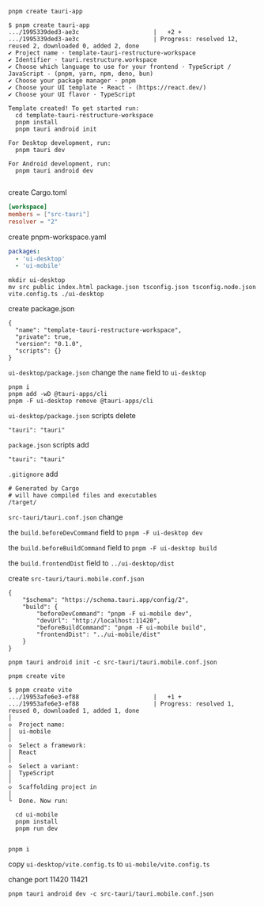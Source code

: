```
pnpm create tauri-app
```

```
$ pnpm create tauri-app
.../1995339ded3-ae3c                     |   +2 +
.../1995339ded3-ae3c                     | Progress: resolved 12, reused 2, downloaded 0, added 2, done
✔ Project name · template-tauri-restructure-workspace
✔ Identifier · tauri.restructure.workspace
✔ Choose which language to use for your frontend · TypeScript / JavaScript - (pnpm, yarn, npm, deno, bun)
✔ Choose your package manager · pnpm
✔ Choose your UI template · React - (https://react.dev/)
✔ Choose your UI flavor · TypeScript

Template created! To get started run:
  cd template-tauri-restructure-workspace
  pnpm install
  pnpm tauri android init

For Desktop development, run:
  pnpm tauri dev

For Android development, run:
  pnpm tauri android dev


```

create Cargo.toml

```toml
[workspace]
members = ["src-tauri"]
resolver = "2"
```

create pnpm-workspace.yaml

```yaml
packages:
  - 'ui-desktop'
  - 'ui-mobile'
```

```
mkdir ui-desktop
mv src public index.html package.json tsconfig.json tsconfig.node.json vite.config.ts ./ui-desktop
```

create package.json

```
{
  "name": "template-tauri-restructure-workspace",
  "private": true,
  "version": "0.1.0",
  "scripts": {}
}
```

`ui-desktop/package.json` change the `name` field to `ui-desktop`

```
pnpm i
pnpm add -wD @tauri-apps/cli
pnpm -F ui-desktop remove @tauri-apps/cli
```

`ui-desktop/package.json` scripts delete

```
"tauri": "tauri"
```

`package.json` scripts add

```
"tauri": "tauri"
```

`.gitignore` add

```
# Generated by Cargo
# will have compiled files and executables
/target/
```

`src-tauri/tauri.conf.json` change

the `build.beforeDevCommand` field to `pnpm -F ui-desktop dev`

the `build.beforeBuildCommand` field to `pnpm -F ui-desktop build`

the `build.frontendDist` field to `../ui-desktop/dist`

create `src-tauri/tauri.mobile.conf.json`

```
{
    "$schema": "https://schema.tauri.app/config/2",
    "build": {
        "beforeDevCommand": "pnpm -F ui-mobile dev",
        "devUrl": "http://localhost:11420",
        "beforeBuildCommand": "pnpm -F ui-mobile build",
        "frontendDist": "../ui-mobile/dist"
    }
}
```

```
pnpm tauri android init -c src-tauri/tauri.mobile.conf.json
```

```
pnpm create vite
```

```
$ pnpm create vite
.../19953afe6e3-ef88                     |   +1 +
.../19953afe6e3-ef88                     | Progress: resolved 1, reused 0, downloaded 1, added 1, done
│
◇  Project name:
│  ui-mobile
│
◇  Select a framework:
│  React
│
◇  Select a variant:
│  TypeScript
│
◇  Scaffolding project in
│
└  Done. Now run:

  cd ui-mobile
  pnpm install
  pnpm run dev


```

```
pnpm i
```

copy `ui-desktop/vite.config.ts` to `ui-mobile/vite.config.ts`

change port 11420 11421

```
pnpm tauri android dev -c src-tauri/tauri.mobile.conf.json
```
